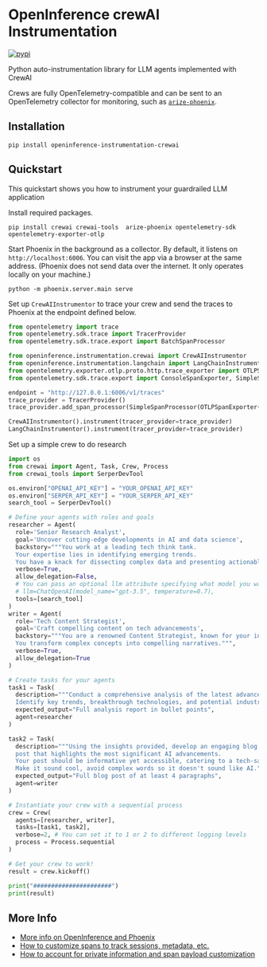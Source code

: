 # OpenInference crewAI Instrumentation

[![pypi](https://badge.fury.io/py/openinference-instrumentation-crewai.svg)](https://pypi.org/project/openinference-instrumentation-crewai/)

Python auto-instrumentation library for LLM agents implemented with CrewAI

Crews are fully OpenTelemetry-compatible and can be sent to an OpenTelemetry collector for monitoring, such as [`arize-phoenix`](https://github.com/Arize-ai/phoenix).

## Installation

```shell
pip install openinference-instrumentation-crewai
```

## Quickstart

This quickstart shows you how to instrument your guardrailed LLM application 

Install required packages.

```shell
pip install crewai crewai-tools  arize-phoenix opentelemetry-sdk opentelemetry-exporter-otlp
```

Start Phoenix in the background as a collector. By default, it listens on `http://localhost:6006`. You can visit the app via a browser at the same address. (Phoenix does not send data over the internet. It only operates locally on your machine.)

```shell
python -m phoenix.server.main serve
```

Set up `CrewAIInstrumentor` to trace your crew and send the traces to Phoenix at the endpoint defined below.

```python
from opentelemetry import trace
from opentelemetry.sdk.trace import TracerProvider
from opentelemetry.sdk.trace.export import BatchSpanProcessor

from openinference.instrumentation.crewai import CrewAIInstrumentor
from openinference.instrumentation.langchain import LangChainInstrumentor
from opentelemetry.exporter.otlp.proto.http.trace_exporter import OTLPSpanExporter
from opentelemetry.sdk.trace.export import ConsoleSpanExporter, SimpleSpanProcessor

endpoint = "http://127.0.0.1:6006/v1/traces"
trace_provider = TracerProvider()
trace_provider.add_span_processor(SimpleSpanProcessor(OTLPSpanExporter(endpoint)))

CrewAIInstrumentor().instrument(tracer_provider=trace_provider)
LangChainInstrumentor().instrument(tracer_provider=trace_provider)
```

Set up a simple crew to do research
```python
import os
from crewai import Agent, Task, Crew, Process
from crewai_tools import SerperDevTool

os.environ["OPENAI_API_KEY"] = "YOUR_OPENAI_API_KEY"
os.environ["SERPER_API_KEY"] = "YOUR_SERPER_API_KEY" 
search_tool = SerperDevTool()

# Define your agents with roles and goals
researcher = Agent(
  role='Senior Research Analyst',
  goal='Uncover cutting-edge developments in AI and data science',
  backstory="""You work at a leading tech think tank.
  Your expertise lies in identifying emerging trends.
  You have a knack for dissecting complex data and presenting actionable insights.""",
  verbose=True,
  allow_delegation=False,
  # You can pass an optional llm attribute specifying what model you wanna use.
  # llm=ChatOpenAI(model_name="gpt-3.5", temperature=0.7),
  tools=[search_tool]
)
writer = Agent(
  role='Tech Content Strategist',
  goal='Craft compelling content on tech advancements',
  backstory="""You are a renowned Content Strategist, known for your insightful and engaging articles.
  You transform complex concepts into compelling narratives.""",
  verbose=True,
  allow_delegation=True
)

# Create tasks for your agents
task1 = Task(
  description="""Conduct a comprehensive analysis of the latest advancements in AI in 2024.
  Identify key trends, breakthrough technologies, and potential industry impacts.""",
  expected_output="Full analysis report in bullet points",
  agent=researcher
)

task2 = Task(
  description="""Using the insights provided, develop an engaging blog
  post that highlights the most significant AI advancements.
  Your post should be informative yet accessible, catering to a tech-savvy audience.
  Make it sound cool, avoid complex words so it doesn't sound like AI.""",
  expected_output="Full blog post of at least 4 paragraphs",
  agent=writer
)

# Instantiate your crew with a sequential process
crew = Crew(
  agents=[researcher, writer],
  tasks=[task1, task2],
  verbose=2, # You can set it to 1 or 2 to different logging levels
  process = Process.sequential
)

# Get your crew to work!
result = crew.kickoff()

print("######################")
print(result)
```

## More Info

* [More info on OpenInference and Phoenix](https://docs.arize.com/phoenix)
* [How to customize spans to track sessions, metadata, etc.](https://github.com/Arize-ai/openinference/tree/main/python/openinference-instrumentation#customizing-spans)
* [How to account for private information and span payload customization](https://github.com/Arize-ai/openinference/tree/main/python/openinference-instrumentation#tracing-configuration)